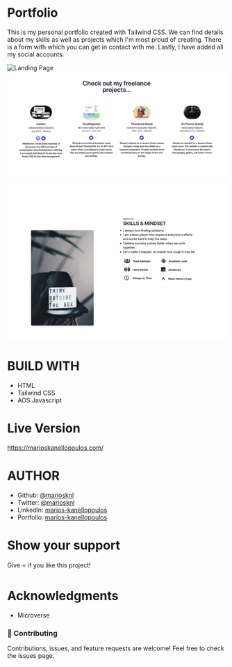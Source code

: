 # Portfolio

This is my personal portfolio created with Tailwind CSS. We can find details about my skills as well as projects which I'm most proud of creating. There is a form with which you can get in contact with me. Lastly, I have added all my social accounts.

![Landing Page](assets/img/homepage.png)
![Projects](assets/img/projects.png)
![Skills](assets/img/skills.png)

# BUILD WITH

- HTML
- Tailwind CSS
- AOS Javascript

# Live Version

https://marioskanellopoulos.com/

# AUTHOR

- Github: [@mariosknl](https://github.com/mariosknl)
- Twitter: [@mariosknl](https://twitter.com/MariosKnl)
- Linkedln: [marios-kanellopoulos](https://www.linkedin.com/in/marios-kanellopoulos)
- Portfolio: [marios-kanellopoulos](https://marioskanellopoulos.com/)

# Show your support

Give ⭐️ if you like this project!

# Acknowledgments

- Microverse

### 🤝 Contributing

Contributions, issues, and feature requests are welcome!
Feel free to check the issues page.
